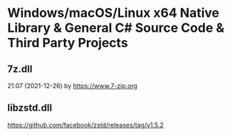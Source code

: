 # Windows/macOS/Linux x64 Native Library & General C# Source Code & Third Party Projects

## 7z.dll
21.07 (2021-12-26) by https://www.7-zip.org

## libzstd.dll
https://github.com/facebook/zstd/releases/tag/v1.5.2